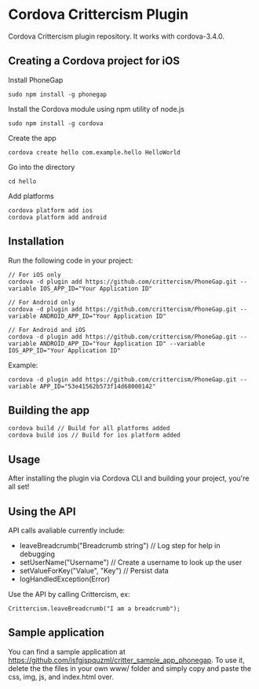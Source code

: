# Cordova Crittercism Plugin

Cordova Crittercism plugin repository. It works with cordova-3.4.0.

## Creating a Cordova project for iOS

Install PhoneGap

```
sudo npm install -g phonegap
```

Install the Cordova module using npm utility of node.js

```
sudo npm install -g cordova
```

Create the app

```
cordova create hello com.example.hello HelloWorld
```

Go into the directory

```
cd hello
```

Add platforms

```
cordova platform add ios
cordova platform add android
```

## Installation

Run the following code in your project:

```
// For iOS only
cordova -d plugin add https://github.com/crittercism/PhoneGap.git --variable IOS_APP_ID="Your Application ID"

// For Android only
cordova -d plugin add https://github.com/crittercism/PhoneGap.git --variable ANDROID_APP_ID="Your Application ID"

// For Android and iOS
cordova -d plugin add https://github.com/crittercism/PhoneGap.git --variable ANDROID_APP_ID="Your Application ID" --variable IOS_APP_ID="Your Application ID"
```

Example:

```
cordova -d plugin add https://github.com/crittercism/PhoneGap.git --variable APP_ID="53e41562b573f14d68000142"

```

## Building the app

```
cordova build // Build for all platforms added
cordova build ios // Build for ios platform added
```

## Usage

After installing the plugin via Cordova CLI and building your project, you're all set!

## Using the API

API calls avaliable currently include:
- leaveBreadcrumb("Breadcrumb string") // Log step for help in debugging
- setUserName("Username") // Create a username to look up the user
- setValueForKey("Value", "Key") // Persist data
- logHandledException(Error)

Use the API by calling Crittercism, ex:

```
Crittercism.leaveBreadcrumb("I am a breadcrumb");
```

## Sample application

You can find a sample application at https://github.com/isfgjspquzml/critter_sample_app_phonegap. To use it, delete the the files in your own www/ folder and simply copy and paste the css, img, js, and index.html over.

